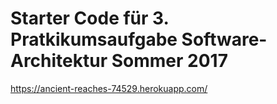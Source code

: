 # Starter Code für 3. Pratkikumsaufgabe Software-Architektur Sommer 2017 
https://ancient-reaches-74529.herokuapp.com/
